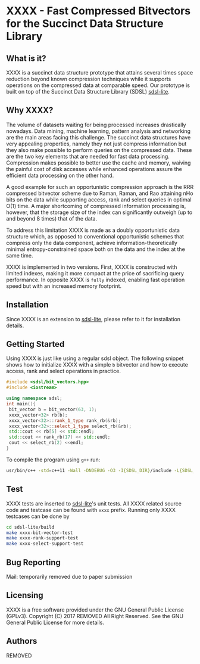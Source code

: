 XXXX - Fast Compressed Bitvectors for the Succinct Data Structure Library
=========

What is it?
-----------

XXXX is a succinct data structure prototype that attains several times
space reduction beyond known compression techniques while it supports
operations on the compressed data at comparable speed. Our prototype is
built on top of the Succinct Data Structure Library (SDSL) [sdsl-lite][SDSLLIT].

Why XXXX?
--------
The volume of datasets waiting for being processed increases drastically nowadays.
Data mining, machine learning, pattern analysis and networking are the main
areas facing this challenge. The succinct data structures have very appealing 
properties, namely they not just compress information but they also make possible
to perform queries on the compressed data. These are the two key elements that
are needed for fast data processing. Compression makes possible to better use the
cache and memory, waiving the painful cost of disk accesses while enhanced operations
assure the efficient data processing on the other hand. 

A good example for such an opportunistic compression approach is the RRR compressed 
bitvector scheme due to Raman, Raman, and Rao attaining nHo bits on the data while
supporting access, rank and select queries in optimal O(1) time. A major shortcoming 
of compressed information processing is, however, that the storage size of the index 
can significantly outweigh (up to and beyond 8 times) that of the data.

To address this limitation XXXX is made as a doubly opportunistic data structure
which, as opposed to conventional opportunistic schemes that compress only the data 
component, achieve information-theoretically minimal entropy-constrained space both 
on the data and the index at the same time. 

XXXX is implemented in two versions. First, XXXX is constructed with limited 
indexes, making it more compact at the price of sacrificing query performance. In 
opposite XXXX is `fully` indexed, enabling fast operation speed but with
an increased memory footprint.

Installation
------------

Since XXXX is an extension to [sdsl-lite][SDSLLIT], please refer to it for installation
details.

Getting Started
------------

Using XXXX is just like using a regular sdsl object. The following snippet
shows how to initialize XXXX with a simple `b` bitvector and how to execute
access, rank and select operations in practice.

```cpp
#include <sdsl/bit_vectors.hpp>
#include <iostream>

using namespace sdsl;
int main(){
 bit_vector b = bit_vector(63, 1);
 xxxx_vector<32> rb(b);
 xxxx_vector<32>::rank_1_type rank_rb(&rb);
 xxxx_vector<32>::select_1_type select_rb(&rb);  
 std::cout << rb[5] << std::endl;
 std::cout << rank_rb(17) << std::endl;
 cout << select_rb(2) <<endl;
}
```
To compile the program using `g++` run:
```sh
usr/bin/c++ -std=c++11 -Wall -DNDEBUG -O3 -I{SDSL_DIR}/include -L{SDSL_DIR}/lib -o program program.cpp -lsdsl -ldivsufsort -ldivsufsort64
```

Test
----

XXXX tests are inserted to [sdsl-lite][SDSLLIT]'s unit tests. All XXXX related 
source code and testcase can be found with `xxxx` prefix. Running only XXXX testcases
can be done by 

```sh
cd sdsl-lite/build
make xxxx-bit-vector-test
make xxxx-rank-support-test
make xxxx-select-support-test
```

Bug Reporting
------------

Mail:
temporarily removed due to paper submission

Licensing
---------

XXXX is a free software provided under the GNU General Public License (GPLv3). 
Copyright (C) 2017 REMOVED All Right Reserved.
See the GNU General Public License for more details.

Authors
-------
REMOVED

[SDSLLIT]: https://github.com/simongog/sdsl-lite/wiki/Literature "Succinct Data Structure Literature"
